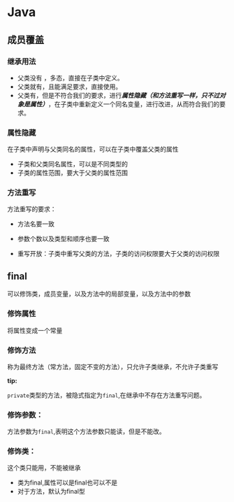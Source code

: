 # Java

## 成员覆盖

### 继承用法

* 父类没有 ，多态，直接在子类中定义。
* 父类就有，且能满足要求，直接使用。
* 父类有，但是不符合我们的要求，进行***属性隐藏（和方法重写一样，只不过对象是属性）***，在子类中重新定义一个同名变量，进行改进，从而符合我们的要求。

### 属性隐藏

在子类中声明与父类同名的属性，可以在子类中覆盖父类的属性

* 子类和父类同名属性，可以是不同类型的
* 子类的属性范围，要大于父类的属性范围

### 方法重写

方法重写的要求：

* 方法名要一致
* 参数个数以及类型和顺序也要一致

* 重写开放：子类中重写父类的方法，子类的访问权限要大于父类的访问权限

## final

可以修饰类，成员变量，以及方法中的局部变量，以及方法中的参数

### 修饰属性

将属性变成一个常量

### 修饰方法

称为最终方法（常方法，固定不变的方法），只允许子类继承，不允许子类重写

**tip:**

`private`类型的方法，被隐式指定为`final`,在继承中不存在方法重写问题。

### 修饰参数：

方法参数为`final`,表明这个方法参数只能读，但是不能改。

### 修饰类：

这个类只能用，不能被继承

* 类为final,属性可以是final也可以不是
* 对于方法，默认为final型